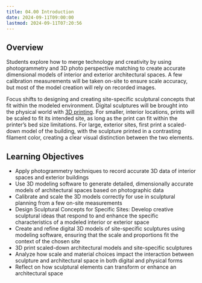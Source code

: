 ```yaml
---
title: 04.00 Introduction
date: 2024-09-11T09:00:00
lastmod: 2024-09-11T07:20:56
---
```


## Overview

Students explore how to merge technology and creativity by using photogrammetry and 3D photo perspective matching to create accurate dimensional models of interior and exterior architectural spaces. A few calibration measurements will be taken on-site to ensure scale accuracy, but most of the model creation will rely on recorded images.

Focus shifts to designing and creating site-specific sculptural concepts that fit within the modeled environment. Digital sculptures will be brought into the physical world with [3D printing](../../../../digital-fabrication/3d-printing/3d-printing.md). For smaller, interior locations, prints will be scaled to fit its intended site, as long as the print can fit within the printer’s bed size limitations. For large, exterior sites, first print a scaled-down model of the building, with the sculpture printed in a contrasting filament color, creating a clear visual distinction between the two elements.

## Learning Objectives

- Apply photogrammetry techniques to record accurate 3D data of interior spaces and exterior buildings
- Use 3D modeling software to generate detailed, dimensionally accurate models of architectural spaces based on photographic data
- Calibrate and scale the 3D models correctly for use in sculptural planning from a few on-site measurements
- Design Sculptural Concepts for Specific Sites: Develop creative sculptural ideas that respond to and enhance the specific characteristics of a modeled interior or exterior space
- Create and refine digital 3D models of site-specific sculptures using modeling software, ensuring that the scale and proportions fit the context of the chosen site
- 3D print scaled-down architectural models and site-specific sculptures
- Analyze how scale and material choices impact the interaction between sculpture and architectural space in both digital and physical forms
- Reflect on how sculptural elements can transform or enhance an architectural space
